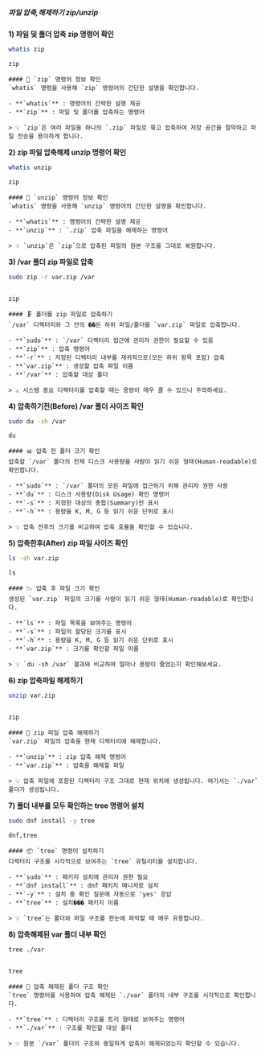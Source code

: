 ##### 파일 압축,해제하기 zip/unzip #####

**1) 파일 및 폴더 압축 zip 명령어 확인**

```bash
whatis zip
```

```tech
zip
```

```desc
#### 📖 `zip` 명령어 정보 확인
`whatis` 명령을 사용해 `zip` 명령어의 간단한 설명을 확인합니다.

- **`whatis`** : 명령어의 간략한 설명 제공
- **`zip`** : 파일 및 폴더를 압축하는 명령어

> 💡 `zip`은 여러 파일을 하나의 `.zip` 파일로 묶고 압축하여 저장 공간을 절약하고 파일 전송을 용이하게 합니다.
```

**2) zip 파일 압축해제 unzip 명령어 확인**

```bash
whatis unzip
```

```tech
zip
```

```desc
#### 📖 `unzip` 명령어 정보 확인
`whatis` 명령을 사용해 `unzip` 명령어의 간단한 설명을 확인합니다.

- **`whatis`** : 명령어의 간략한 설명 제공
- **`unzip`** : `.zip` 압축 파일을 해제하는 명령어

> 💡 `unzip`은 `zip`으로 압축된 파일의 원본 구조를 그대로 복원합니다.
```

**3) /var 폴더 zip 파일로 압축**

```bash
sudo zip -r var.zip /var
```

```no-err-check
```

```tech
zip
```

```desc
#### 🗜️ 폴더를 zip 파일로 압축하기
`/var` 디렉터리와 그 안의 ��든 하위 파일/폴더를 `var.zip` 파일로 압축합니다.

- **`sudo`** : `/var` 디렉터리 접근에 관리자 권한이 필요할 수 있음
- **`zip`** : 압축 명령어
- **`-r`** : 지정된 디렉터리 내부를 재귀적으로(모든 하위 항목 포함) 압축
- **`var.zip`** : 생성할 압축 파일 이름
- **`/var`** : 압축할 대상 폴더

> ⚠️ 시스템 중요 디렉터리를 압축할 때는 용량이 매우 클 수 있으니 주의하세요.
```

**4) 압축하기전(Before) /var 폴더 사이즈 확인**

```bash
sudo du -sh /var
```

```tech
du
```

```desc
#### 📊 압축 전 폴더 크기 확인
압축할 `/var` 폴더의 전체 디스크 사용량을 사람이 읽기 쉬운 형태(Human-readable)로 확인합니다.

- **`sudo`** : `/var` 폴더의 모든 파일에 접근하기 위해 관리자 권한 사용
- **`du`** : 디스크 사용량(Disk Usage) 확인 명령어
- **`-s`** : 지정한 대상의 총합(Summary)만 표시
- **`-h`** : 용량을 K, M, G 등 읽기 쉬운 단위로 표시

> 💡 압축 전후의 크기를 비교하여 압축 효율을 확인할 수 있습니다.
```

**5) 압축한후(After) zip 파일 사이즈 확인**

```bash
ls -sh var.zip
```

```tech
ls
```

```desc
#### 📉 압축 후 파일 크기 확인
생성된 `var.zip` 파일의 크기를 사람이 읽기 쉬운 형태(Human-readable)로 확인합니다.

- **`ls`** : 파일 목록을 보여주는 명령어
- **`-s`** : 파일의 할당된 크기를 표시
- **`-h`** : 용량을 K, M, G 등 읽기 쉬운 단위로 표시
- **`var.zip`** : 크기를 확인할 파일 이름

> 💡 `du -sh /var` 결과와 비교하여 얼마나 용량이 줄었는지 확인해보세요.
```

**6) zip 압축파일 해제하기**

```bash
unzip var.zip
```

```no-err-check
```

```tech
zip
```

```desc
#### 📂 zip 파일 압축 해제하기
`var.zip` 파일의 압축을 현재 디렉터리에 해제합니다.

- **`unzip`** : zip 압축 해제 명령어
- **`var.zip`** : 압축을 해제할 파일

> 💡 압축 파일에 포함된 디렉터리 구조 그대로 현재 위치에 생성됩니다. 여기서는 `./var` 폴더가 생성됩니다.
```

**7) 폴더 내부를 모두 확인하는 tree 명령어 설치**

```bash
sudo dnf install -y tree
```

```tech
dnf,tree
```

```desc
#### 📦 `tree` 명령어 설치하기
디렉터리 구조를 시각적으로 보여주는 `tree` 유틸리티를 설치합니다.

- **`sudo`** : 패키지 설치에 관리자 권한 필요
- **`dnf install`** : dnf 패키지 매니저로 설치
- **`-y`** : 설치 중 확인 질문에 자동으로 'yes' 응답
- **`tree`** : 설치��� 패키지 이름

> 💡 `tree`는 폴더와 파일 구조를 한눈에 파악할 때 매우 유용합니다.
```

**8) 압축해제된 var 폴더 내부 확인**

```bash
tree ./var
```

```no-err-check
```

```tech
tree
```

```desc
#### 🌳 압축 해제된 폴더 구조 확인
`tree` 명령어를 사용하여 압축 해제된 `./var` 폴더의 내부 구조를 시각적으로 확인합니다.

- **`tree`** : 디렉터리 구조를 트리 형태로 보여주는 명령어
- **`./var`** : 구조를 확인할 대상 폴더

> 💡 원본 `/var` 폴더의 구조와 동일하게 압축이 해제되었는지 확인할 수 있습니다.
```
